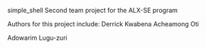 simple_shell
Second team project for the ALX-SE program

Authors for this project include:
Derrick Kwabena Acheamong Oti

Adowarim Lugu-zuri

